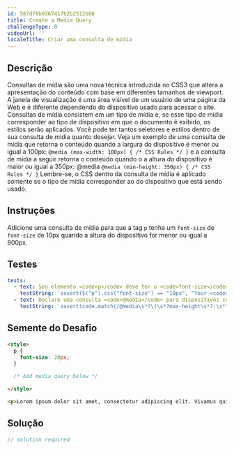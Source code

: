```yaml
---
id: 587d78b0367417b2b2512b08
title: Create a Media Query
challengeType: 0
videoUrl: ''
localeTitle: Criar uma consulta de mídia
---
```


## Descrição
<section id="description"> Consultas de mídia são uma nova técnica introduzida no CSS3 que altera a apresentação do conteúdo com base em diferentes tamanhos de viewport. A janela de visualização é uma área visível de um usuário de uma página da Web e é diferente dependendo do dispositivo usado para acessar o site. Consultas de mídia consistem em um tipo de mídia e, se esse tipo de mídia corresponder ao tipo de dispositivo em que o documento é exibido, os estilos serão aplicados. Você pode ter tantos seletores e estilos dentro de sua consulta de mídia quanto desejar. Veja um exemplo de uma consulta de mídia que retorna o conteúdo quando a largura do dispositivo é menor ou igual a 100px: <code>@media (max-width: 100px) { /* CSS Rules */ }</code> e a consulta de mídia a seguir retorna o conteúdo quando o a altura do dispositivo é maior ou igual a 350px: @media <code>@media (min-height: 350px) { /* CSS Rules */ }</code> Lembre-se, o CSS dentro da consulta de mídia é aplicado somente se o tipo de mídia corresponder ao do dispositivo que está sendo usado. </section>

## Instruções
<section id="instructions"> Adicione uma consulta de mídia para que a tag <code>p</code> tenha um <code>font-size</code> de <code>font-size</code> de 10px quando a altura do dispositivo for menor ou igual a 800px. </section>

## Testes
<section id='tests'>

```yml
tests:
  - text: Seu elemento <code>p</code> deve ter o <code>font-size</code> da <code>font-size</code> de 10px quando a <code>height</code> do dispositivo for menor ou igual a 800px.
    testString: 'assert($("p").css("font-size") == "10px", "Your <code>p</code> element should have the <code>font-size</code> of 10px when the device <code>height</code> is less than or equal to 800px.");'
  - text: Declare uma consulta <code>@media</code> para dispositivos com uma <code>height</code> menor ou igual a 800px.
    testString: 'assert(code.match(/@media\s*?\(\s*?max-height\s*?:\s*?800px\s*?\)/g), "Declare a <code>@media</code> query for devices with a <code>height</code> less than or equal to 800px.");'

```

</section>

## Semente do Desafio
<section id='challengeSeed'>

<div id='html-seed'>

```html
<style>
  p {
    font-size: 20px;
  }

  /* Add media query below */

</style>

<p>Lorem ipsum dolor sit amet, consectetur adipiscing elit. Vivamus quis tempus massa. Aenean erat nisl, gravida vel vestibulum cursus, interdum sit amet lectus. Sed sit amet quam nibh. Suspendisse quis tincidunt nulla. In hac habitasse platea dictumst. Ut sit amet pretium nisl. Vivamus vel mi sem. Aenean sit amet consectetur sem. Suspendisse pretium, purus et gravida consequat, nunc ligula ultricies diam, at aliquet velit libero a dui.</p>

```

</div>



</section>

## Solução
<section id='solution'>

```js
// solution required
```
</section>
